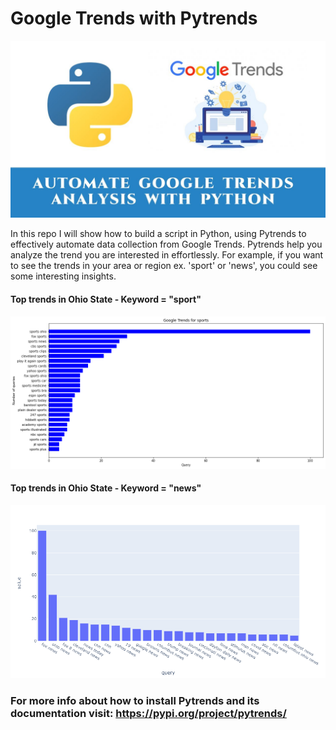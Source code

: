# Google Trends with Pytrends

![image](images/gt.jpg)

In this repo I will show how to build a script in Python, using Pytrends to effectively automate data collection from Google Trends. Pytrends help you analyze the trend you are interested in effortlessly. For example, if you want to see the trends in your area or region ex. 'sport' or 'news', you could see some interesting insights.

#### Top trends in Ohio State - Keyword = "sport"
![image](images/sports_oh.png)

#### Top trends in Ohio State - Keyword = "news"
![image](images/news_oh.png)


### For more info about how to install Pytrends and its documentation visit: https://pypi.org/project/pytrends/

